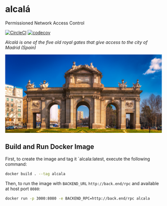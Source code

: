 # alcalá
Permissioned Network Access Control

[![CircleCI](https://circleci.com/gh/uport-project/alcala.svg?style=svg)](https://circleci.com/gh/uport-project/alcala) [![codecov](https://codecov.io/gh/uport-project/alcala/branch/master/graph/badge.svg)](https://codecov.io/gh/uport-project/alcala)


_Alcalá is one of the five old royal gates that give access to the city of Madrid (Spain)_

![Alcalá](./alcala.jpeg)

## Build and Run Docker Image

First, to create the image and tag it `alcala:latest, execute the following command:

```bash
docker build . --tag alcala
```

Then, to run the image with `BACKEND_URL` `http://back.end/rpc` and available at host port `8080`:

```bash
docker run -p 3000:8080 -e BACKEND_RPC=http://back.end/rpc alcala
```
